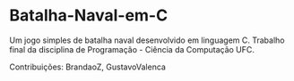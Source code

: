 # Batalha-Naval-em-C

Um jogo simples de batalha naval desenvolvido em linguagem C.
Trabalho final da disciplina de Programação - Ciência da Computação UFC.



Contribuições: BrandaoZ, GustavoValenca
